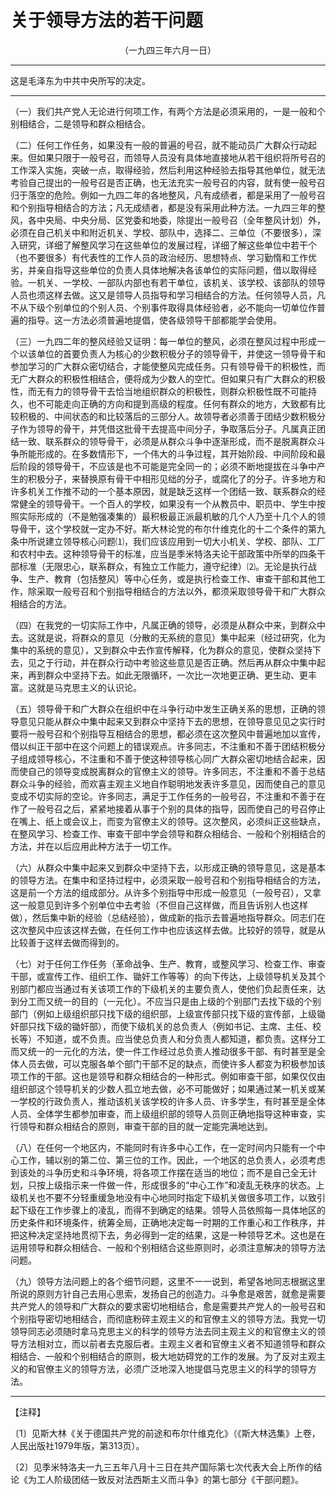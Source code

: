 # 关于领导方法的若干问题
<center class="auther">（一九四三年六月一日）</center>&#13;


---

这是毛泽东为中共中央所写的决定。
---


（一）我们共产党人无论进行何项工作，有两个方法是必须采用的，一是一般和个别相结合，二是领导和群众相结合。 
 
（二）任何工作任务，如果没有一般的普遍的号召，就不能动员广大群众行动起来。但如果只限于一般号召，而领导人员没有具体地直接地从若干组织将所号召的工作深入实施，突破一点，取得经验，然后利用这种经验去指导其他单位，就无法考验自己提出的一般号召是否正确，也无法充实一般号召的内容，就有使一般号召归于落空的危险。例如一九四二年的各地整风，凡有成绩者，都是采用了一般号召和个别指导相结合的方法；凡无成绩者，都是没有采用此种方法。一九四三年的整风，各中央局、中央分局、区党委和地委，除提出一般号召（全年整风计划）外，必须在自己机关中和附近机关、学校、部队中，选择二、三单位（不要很多），深入研究，详细了解整风学习在这些单位的发展过程，详细了解这些单位中若干个（也不要很多）有代表性的工作人员的政治经历、思想特点、学习勤惰和工作优劣，并亲自指导这些单位的负责人具体地解决各该单位的实际问题，借以取得经验。一机关、一学校、一部队内部也有若干单位，该机关、该学校、该部队的领导人员也须这样去做。这又是领导人员指导和学习相结合的方法。任何领导人员，凡不从下级个别单位的个别人员、个别事件取得具体经验者，必不能向一切单位作普遍的指导。这一方法必须普遍地提倡，使各级领导干部都能学会使用。 
 
（三）一九四二年的整风经验又证明：每一单位的整风，必须在整风过程中形成一个以该单位的首要负责人为核心的少数积极分子的领导骨干，并使这一领导骨干和参加学习的广大群众密切结合，才能使整风完成任务。只有领导骨干的积极性，而无广大群众的积极性相结合，便将成为少数人的空忙。但如果只有广大群众的积极性，而无有力的领导骨干去恰当地组织群众的积极性，则群众积极性既不可能持久，也不可能走向正确的方向和提到高级的程度。任何有群众的地方，大致都有比较积极的、中间状态的和比较落后的三部分人。故领导者必须善于团结少数积极分子作为领导的骨干，并凭借这批骨干去提高中间分子，争取落后分子。凡属真正团结一致、联系群众的领导骨干，必须是从群众斗争中逐渐形成，而不是脱离群众斗争所能形成的。在多数情形下，一个伟大的斗争过程，其开始阶段、中间阶段和最后阶段的领导骨干，不应该是也不可能是完全同一的；必须不断地提拔在斗争中产生的积极分子，来替换原有骨干中相形见绌的分子，或腐化了的分子。许多地方和许多机关工作推不动的一个基本原因，就是缺乏这样一个团结一致、联系群众的经常健全的领导骨干。一个百人的学校，如果没有一个从教员中、职员中、学生中按照实际形成的（不是勉强凑集的）最积极最正派最机敏的几个人乃至十几个人的领导骨干，这个学校就一定办不好。斯大林论党的布尔什维克化的十二个条件的第九条中所说建立领导核心问题⑴，我们应该应用到一切大小机关、学校、部队、工厂和农村中去。这种领导骨干的标准，应当是季米特洛夫论干部政策中所举的四条干部标准（无限忠心，联系群众，有独立工作能力，遵守纪律）⑵。无论是执行战争、生产、教育（包括整风）等中心任务，或是执行检查工作、审查干部和其他工作，除采取一般号召和个别指导相结合的方法以外，都须采取领导骨干和广大群众相结合的方法。 
 
（四）在我党的一切实际工作中，凡属正确的领导，必须是从群众中来，到群众中去。这就是说，将群众的意见（分散的无系统的意见）集中起来（经过研究，化为集中的系统的意见），又到群众中去作宣传解释，化为群众的意见，使群众坚持下去，见之于行动，并在群众行动中考验这些意见是否正确。然后再从群众中集中起来，再到群众中坚持下去。如此无限循环，一次比一次地更正确、更生动、更丰富。这就是马克思主义的认识论。 
 
（五）领导骨干和广大群众在组织中在斗争行动中发生正确关系的思想，正确的领导意见只能从群众中集中起来又到群众中坚持下去的思想，在领导意见见之实行时要将一般号召和个别指导互相结合的思想，都必须在这次整风中普遍地加以宣传，借以纠正干部中在这个问题上的错误观点。许多同志，不注重和不善于团结积极分子组成领导核心，不注重和不善于使这种领导核心同广大群众密切地结合起来，因而使自己的领导变成脱离群众的官僚主义的领导。许多同志，不注重和不善于总结群众斗争的经验，而欢喜主观主义地自作聪明地发表许多意见，因而使自己的意见变成不切实际的空论。许多同志，满足于工作任务的一般号召，不注重和不善于在作了一般号召之后，紧紧地接着从事于个别的具体的指导，因而使自己的号召停止在嘴上、纸上或会议上，而变为官僚主义的领导。这次整风，必须纠正这些缺点，在整风学习、检查工作、审查干部中学会领导和群众相结合、一般和个别相结合的方法，并在以后应用此种方法于一切工作。 
 
（六）从群众中集中起来又到群众中坚持下去，以形成正确的领导意见，这是基本的领导方法。在集中和坚持过程中，必须采取一般号召和个别指导相结合的方法，这是前一个方法的组成部分。从许多个别指导中形成一般意见（一般号召），又拿这一般意见到许多个别单位中去考验（不但自己这样做，而且告诉别人也这样做），然后集中新的经验（总结经验），做成新的指示去普遍地指导群众。同志们在这次整风中应该这样去做，在任何工作中也应该这样去做。比较好的领导，就是从比较善于这样去做而得到的。 
 
（七）对于任何工作任务（革命战争、生产、教育，或整风学习、检查工作、审查干部，或宣传工作、组织工作、锄奸工作等等）的向下传达，上级领导机关及其个别部门都应当通过有关该项工作的下级机关的主要负责人，使他们负起责任来，达到分工而又统一的目的（一元化）。不应当只是由上级的个别部门去找下级的个别部门（例如上级组织部只找下级的组织部，上级宣传部只找下级的宣传部，上级锄奸部只找下级的锄奸部），而使下级机关的总负责人（例如书记、主席、主任、校长等）不知道，或不负责。应当使总负责人和分负责人都知道，都负责。这样分工而又统一的一元化的方法，使一件工作经过总负责人推动很多干部、有时甚至是全体人员去做，可以克服各单个部门干部不足的缺点，而使许多人都变为积极参加该项工作的干部。这也是领导和群众相结合的一种形式。例如审查干部，如果仅仅由组织部这个领导机关的少数人孤立地去做，必不可能做好；如果通过某一机关或某一学校的行政负责人，推动该机关该学校的许多人员、许多学生，有时甚至是全体人员、全体学生都参加审查，而上级组织部的领导人员则正确地指导这种审查，实行领导和群众相结合的原则，审查干部的目的就一定能完满地达到。 
 
（八）在任何一个地区内，不能同时有许多中心工作，在一定时间内只能有一个中心工作，辅以别的第二位、第三位的工作。因此，一个地区的总负责人，必须考虑到该处的斗争历史和斗争环境，将各项工作摆在适当的地位；而不是自己全无计划，只按上级指示来一件做一件，形成很多的“<span class="yiwen">中心工作</b>”和凌乱无秩序的状态。上级机关也不要不分轻重缓急地没有中心地同时指定下级机关做很多项工作，以致引起下级在工作步骤上的凌乱，而得不到确定的结果。领导人员依照每一具体地区的历史条件和环境条件，统筹全局，正确地决定每一时期的工作重心和工作秩序，并把这种决定坚持地贯彻下去，务必得到一定的结果，这是一种领导艺术。这也是在运用领导和群众相结合、一般和个别相结合这些原则时，必须注意解决的领导方法问题。 
 
（九）领导方法问题上的各个细节问题，这里不一一说到，希望各地同志根据这里所说的原则方针自己去用心思索，发扬自己的创造力。斗争愈是艰苦，就愈是需要共产党人的领导和广大群众的要求密切地相结合，愈是需要共产党人的一般号召和个别指导密切地相结合，而彻底粉碎主观主义的和官僚主义的领导方法。我党一切领导同志必须随时拿马克思主义的科学的领导方法去同主观主义的和官僚主义的领导方法相对立，而以前者去克服后者。主观主义者和官僚主义者不知道领导和群众相结合、一般和个别相结合的原则，极大地妨碍党的工作的发展。为了反对主观主义的和官僚主义的领导方法，必须广泛地深入地提倡马克思主义的科学的领导方法。
 

---


【注释】
 
〔1〕见斯大林《关于德国共产党的前途和布尔什维克化》（《斯大林选集》上卷，人民出版社1979年版，第313页）。 
 
〔2〕见季米特洛夫一九三五年八月十三日在共产国际第七次代表大会上所作的结论《为工人阶级团结一致反对法西斯主义而斗争》的第七部分《干部问题》。
 
